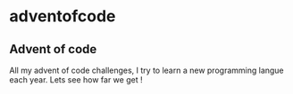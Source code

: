 # adventofcode

## Advent of code

All my advent of code challenges, I try to learn a new programming langue each year. Lets see how far we get !


